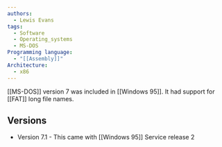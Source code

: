 ```yaml
---
authors: 
  - Lewis Evans
tags:
  - Software
  - Operating_systems
  - MS-DOS
Programming language:
  - "[[Assembly]]"
Architecture:
  - x86
---
```

[[MS-DOS]] version 7 was included in [[Windows 95]]. It had support for [[FAT]] long file names.
## Versions
- Version 7.1 - This came with [[Windows 95]] Service release 2